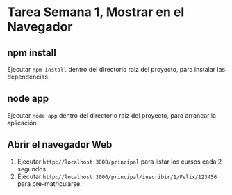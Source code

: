 # Tarea Semana 1, Mostrar en el Navegador

## npm install

Ejecutar `npm install` dentro del directorio raiz del proyecto, para instalar las dependencias.

## node app

Ejecutar `node app` dentro del directorio raiz del proyecto, para arrancar la aplicación

## Abrir el navegador Web

1. Ejecutar `http://localhost:3000/principal` para listar los cursos cada 2 segundos.
2. Ejecutar `http://localhost:3000/principal/inscribir/1/Felix/123456` para pre-matricularse.
